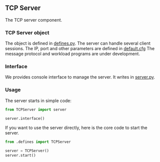 ## TCP Server

The TCP server component.

### TCP Server object

The object is defined in [defines.py](./TCPServer/defines.py).
The server can handle several client sessions.
The IP, port and other parameters are defined in [default.cfg](./Settings/default.cfg)
The message protocol and workload programs are under development.

### Interface

We provides console interface to manage the server.
It writes in [server.py](./TCPServer/server.py).

### Usage

The server starts in simple code:

```python
from TCPServer import server

server.interface()
```

If you want to use the server directly,
here is the core code to start the server.

```python
from .defines import TCPServer

server = TCPServer()
server.start()
```
